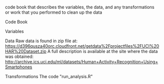 code book that describes the variables, the data, and any transformations or work that you performed to clean up the data

Code Book

Variables
	

Data
	Raw data is found in zip file at:
		https://d396qusza40orc.cloudfront.net/getdata%2Fprojectfiles%2FUCI%20HAR%20Dataset.zip
	A full description is available at the site where the data was obtained:
		http://archive.ics.uci.edu/ml/datasets/Human+Activity+Recognition+Using+Smartphones
	

Transformations
	The code "run_analysis.R"
	
